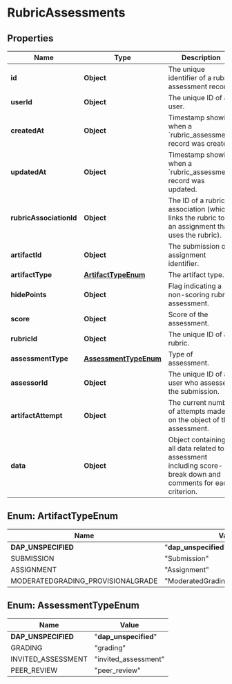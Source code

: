 

# RubricAssessments


## Properties

| Name | Type | Description | Notes |
|------------ | ------------- | ------------- | -------------|
|**id** | **Object** | The unique identifier of a rubric assessment record. |  |
|**userId** | **Object** | The unique ID of a user. |  [optional] |
|**createdAt** | **Object** | Timestamp showing when a &#x60;rubric_assessment&#x60; record was created. |  |
|**updatedAt** | **Object** | Timestamp showing when a &#x60;rubric_assessment&#x60; record was updated. |  |
|**rubricAssociationId** | **Object** | The ID of a rubric association (which links the rubric to an assignment that uses the rubric). |  [optional] |
|**artifactId** | **Object** | The submission or assignment identifier. |  |
|**artifactType** | [**ArtifactTypeEnum**](#ArtifactTypeEnum) | The artifact type. |  |
|**hidePoints** | **Object** | Flag indicating a non-scoring rubric assessment. |  |
|**score** | **Object** | Score of the assessment. |  [optional] |
|**rubricId** | **Object** | The unique ID of a rubric. |  |
|**assessmentType** | [**AssessmentTypeEnum**](#AssessmentTypeEnum) | Type of assessment. |  |
|**assessorId** | **Object** | The unique ID of a user who assessed the submission. |  [optional] |
|**artifactAttempt** | **Object** | The current number of attempts made on the object of the assessment. |  [optional] |
|**data** | **Object** | Object containing all data related to assessment including score-break down and comments for each criterion. |  [optional] |



## Enum: ArtifactTypeEnum

| Name | Value |
|---- | -----|
| __DAP_UNSPECIFIED__ | &quot;__dap_unspecified__&quot; |
| SUBMISSION | &quot;Submission&quot; |
| ASSIGNMENT | &quot;Assignment&quot; |
| MODERATEDGRADING_PROVISIONALGRADE | &quot;ModeratedGrading::ProvisionalGrade&quot; |



## Enum: AssessmentTypeEnum

| Name | Value |
|---- | -----|
| __DAP_UNSPECIFIED__ | &quot;__dap_unspecified__&quot; |
| GRADING | &quot;grading&quot; |
| INVITED_ASSESSMENT | &quot;invited_assessment&quot; |
| PEER_REVIEW | &quot;peer_review&quot; |




